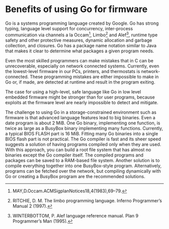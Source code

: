 # Benefits of using Go for firmware

Go is a systems programming language created by Google. Go has strong typing,
language level support for concurrency, inter-process communication via
channels a la Occam[^1], Limbo[^2] and Alef[^3], runtime type safety and other
protective measures, dynamic allocation and garbage collection, and closures.
Go has a package name notation similar to Java that makes it clear to determine
what packages a given program needs.

Even the most skilled programmers can make mistakes that in C can be
unrecoverable, especially on network connected systems. Currently, even the
lowest-level firmware in our PCs, printers, and thermostats is
network-connected. These programming mistakes are either impossible to make in
Go or, if made, are detected at runtime and result in the program exiting.

The case for using a high-level, safe language like Go in low level embedded
firmware might be stronger than for user programs, because exploits at the
firmware level are nearly impossible to detect and mitigate.

The challenge to using Go in a storage-constrained environment such as firmware
is that advanced language features lead to big binaries. Even a date program is
about 2 MiB. One Go binary, implementing one function, is twice as large as a
BusyBox binary implementing many functions. Currently, a typical BIOS FLASH
part is 16 MiB. Fitting many Go binaries into a single BIOS flash part is not
practical. The Go compiler is fast and its sheer speed suggests a solution
of having programs compiled only when they are used. With this approach, you
can build a root file system that has almost no binaries except the Go compiler
itself. The compiled programs and packages can be saved to a RAM-based file
system. Another solution is to compile everything together into one
BusyBox-style program. Alternatively, programs can be fetched over the network,
but compiling dynamically with Go or creating a BusyBox program are the
recommended solutions.

[^1]: MAY,D.Occam.ACMSigplanNotices18,4(1983),69–79.
[^2]: RITCHIE, D. M. The limbo programming language. Inferno Programmer’s
    Manual 2 (1997).
[^3]: WINTERBOTTOM, P. Alef language reference manual. Plan 9 Programmer’s Man
    (1995).
